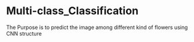 # Multi-class_Classification
The Purpose is to predict the image among different kind of flowers using CNN structure
